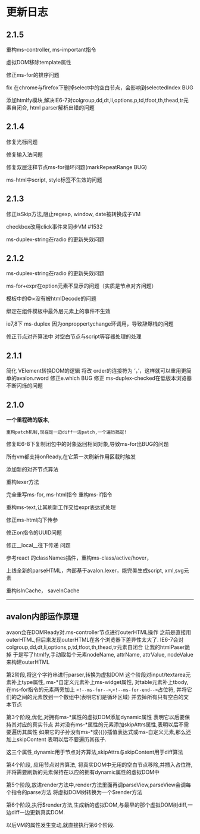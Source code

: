 # 更新日志

## 2.1.5 ##

重构ms-controller, ms-important指令

虚拟DOM移除template属性

修正ms-for的排序问题

fix 在chrome与firefox下删掉select中的空白节点，会影响到selectedIndex BUG 

添加htmlfy模块,解决IE6-7对colgroup,dd,dt,li,options,p,td,tfoot,th,thead,tr元素自闭合,
html parser解析出错的问题 

## 2.1.4 ##

修复光标问题

修复输入法问题	

修复双层注释节点ms-for循环问题(markRepeatRange BUG)

ms-html中script, style标签不生效的问题

## 2.1.3 ##
	
修正isSkip方法,阻止regexp, window, date被转换成子VM

checkbox改用click事件来同步VM #1532

ms-duplex-string在radio 的更新失效问题

## 2.1.2 ##
ms-duplex-string在radio 的更新失效问题

ms-for+expr在option元素不显示的问题（实质是节点对齐问题）

模板中的&copy;&times;没有被htmlDecode的问题

绑定在组件模板中最外层元素上的事件不生效

ie7,8下 ms-duplex 因为onproppertychange环调用，导致辞爆栈的问题

修正节点对齐算法中 对空白节点与script等容器处理的处理

## 2.1.1 ##

简化 VElement转换DOM的逻辑
将改 order的连接符为 ‘，’，这样就可以重用更简单的avalon.rword
修正e.which BUG
修正 ms-duplex-checked在低版本浏览器不断闪烁的问题

## 2.1.0 ##

**一个里程碑的版本**,
```
重构patch机制,现在是一边diff一边patch,一个遍历搞定!
```

修复IE6-8下复制闭包中的对象返回相同对象,导致ms-for出BUG的问题

所有vm都支持onReady,在它第一次刷新作用区载时触发 

添加新的对齐节点算法

重构lexer方法

完全重写ms-for, ms-html指令
重构ms-if指令

重构ms-text,让其刷新工作交给expr表达式处理

修正ms-html向下传参

修正on指令的UUID问题

修正__local__往下传递 问题

参考react 的classNames插件，重构ms-class/active/hover，

上线全新的parseHTML，内部基于avalon.lexer，能完美生成script, xml,svg元素

重构isInCache， saveInCache

-------------------------

## avalon内部运作原理 ##



avaon会在DOMReady对.ms-controller节点进行outerHTML操作
之前是直接用outerHTML,但后来发现outerHTML在各个浏览器下差异性太大了.
IE6-7会对colgroup,dd,dt,li,options,p,td,tfoot,th,thead,tr元素自闭合
让我的htmlPaser跪掉
于是写了htmlfy,手动取每个元素nodeName, attrName, attrValue, nodeValue来构建outerHTML

第2阶段,将这个字符串进行parser,转换为虚拟DOM
这个阶段对input/textarea元素补上type属性,
ms-*自定义元素补上ms-widget属性,
对table元素补上tbody,
在ms-for指令的元素两旁加上
`<!--ms-for-->`,`<!--ms-for-end-->`占位符,
并将它们的之间的元素放到一个数组中(表明它们是循环区域)
并去掉所有只有空白的文本节点

第3个阶段,优化,对拥有ms-*属性的虚拟DOM添加dynamic属性
表明它以后要保持其对应的真实节点
并对没有ms-*属性的元素添加skipAttrs属性,表明以后不需要遍历其属性
如果它的子孙没有ms-*或{{}}插值表达式或ms-自定义元素,那么还加上skipContent
表明以后不要遍历其孩子.

这三个属性,dynamic用于节点对齐算法,skipAttrs与skipContent用于diff算法

第4个阶段, 应用节点对齐算法, 将真实DOM中无用的空白节点移除,并插入占位符,
并将需要刷新的元素保持在以应的拥有dynamic属性的虚拟DOM中


第5个阶段,放进render方法中,render方法里面再调parseView,parseView会调每个指令的parse方法
将虚拟DOM树转换为一个$render方法

第6个阶段,执行$render方法,生成新的虚拟DOM,与最早的那个虚拟DOM树diff,一边diff一边更新真实DOM.

以后VM的属性发生变动,就直接执行第6个阶段.








